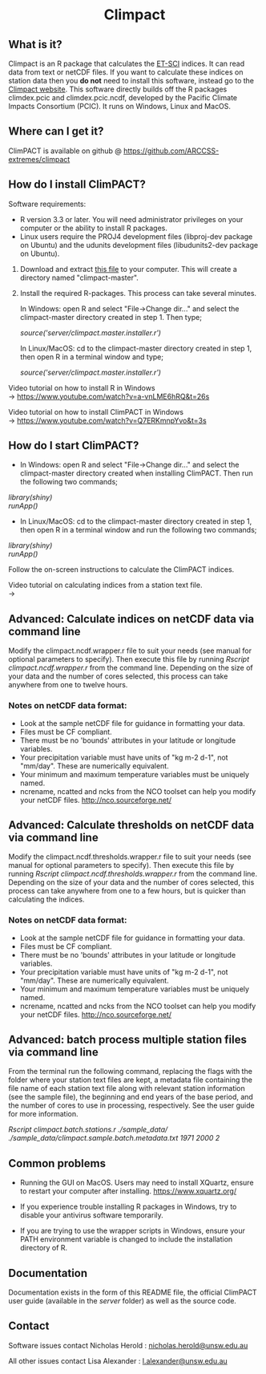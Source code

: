 
# <p align="center">Climpact</p>

##  What is it?
  
Climpact is an R package that calculates the [ET-SCI](http://www.wmo.int/pages/prog/wcp/ccl/opace/opace4/ET-SCI-4-1.php) indices. It can read 
data from text or netCDF files. If you want to calculate these indices on station data then you **do not** need to install this software, instead go to the [Climpact website](https://climpact-sci.org/get-started/). This software directly builds off the R packages climdex.pcic and climdex.pcic.ncdf, developed by the Pacific Climate Impacts Consortium (PCIC). It runs on Windows, Linux and MacOS.
  
  
##  Where can I get it?
  
ClimPACT is available on github @ https://github.com/ARCCSS-extremes/climpact


## How do I install ClimPACT?

Software requirements:  
* R version 3.3 or later. You will need administrator privileges 
  on your computer or the ability to install R packages.
* Linux users require the PROJ4 development files (libproj-dev package on 
  Ubuntu) and the udunits development files (libudunits2-dev package 
  on Ubuntu).


1. Download and extract [this file](https://github.com/ARCCSS-extremes/climpact/archive/master.zip) to your computer.
   This will create a directory named "climpact-master".

2. Install the required R-packages. This process can take several minutes.

   In Windows: open R and select "File->Change dir..." and select the
   climpact-master directory created in step 1. Then type;  

   *source('server/climpact.master.installer.r')*

   In Linux/MacOS: cd to the climpact-master directory created in
   step 1, then open R in a terminal window and type;  

   *source('server/climpact.master.installer.r')*


Video tutorial on how to install R in Windows  
-> https://www.youtube.com/watch?v=a-vnLME6hRQ&t=26s

Video tutorial on how to install ClimPACT in Windows  
-> https://www.youtube.com/watch?v=Q7ERKmnpYvo&t=3s


##  How do I start ClimPACT?

* In Windows: open R and select "File->Change dir..." and select the 
climpact-master directory created when installing ClimPACT. Then run the 
following two commands;  

*library(shiny)*  
*runApp()* 

* In Linux/MacOS: cd to the climpact-master directory created in
step 1, then open R in a terminal window and run the following two
commands;  

*library(shiny)*  
*runApp()* 

Follow the on-screen instructions to calculate the ClimPACT indices.

Video tutorial on calculating indices from a station text file.  
-> 


##  Advanced: Calculate indices on netCDF data via command line

Modify the climpact.ncdf.wrapper.r file to suit your needs (see manual
for optional parameters to specify). Then execute this file by running 
*Rscript climpact.ncdf.wrapper.r* from the command line. Depending
on the size of your data and the number of cores selected, this process
can take anywhere from one to twelve hours.

### Notes on netCDF data format:
* Look at the sample netCDF file for guidance in formatting your
  data.
* Files must be CF compliant.
* There must be no 'bounds' attributes in your latitude or 
  longitude variables.
* Your precipitation variable must have units of "kg m-2 d-1",
  not "mm/day". These are numerically equivalent.
* Your minimum and maximum temperature variables must be 
  uniquely named.
* ncrename, ncatted and ncks from the NCO toolset can help 
  you modify your netCDF files.
  http://nco.sourceforge.net/

				
##  Advanced: Calculate thresholds on netCDF data via command line

Modify the climpact.ncdf.thresholds.wrapper.r file to suit your needs (see manual
for optional parameters to specify). Then execute this file by running 
*Rscript climpact.ncdf.thresholds.wrapper.r* from the command line. Depending
on the size of your data and the number of cores selected, this process
can take anywhere from one to a few hours, but is quicker than calculating 
the indices.

### Notes on netCDF data format:
* Look at the sample netCDF file for guidance in formatting your
  data.
* Files must be CF compliant.
* There must be no 'bounds' attributes in your latitude or 
  longitude variables.
* Your precipitation variable must have units of "kg m-2 d-1",
  not "mm/day". These are numerically equivalent.
* Your minimum and maximum temperature variables must be 
  uniquely named.
* ncrename, ncatted and ncks from the NCO toolset can help 
  you modify your netCDF files.
  http://nco.sourceforge.net/

				
##  Advanced: batch process multiple station files via command line

From the terminal run the following command, replacing the flags
with the folder where your station text files are kept, a metadata file
containing the file name of each station text file along with relevant 
station information (see the sample file), the beginning and end years of 
the base period, and the number of cores to use in processing, respectively. 
See the user guide for more information.  

*Rscript climpact.batch.stations.r ./sample_data/ ./sample_data/climpact.sample.batch.metadata.txt 1971 2000 2*


##  Common problems

* Running the GUI on MacOS. Users may need to install XQuartz, ensure
  to restart your computer after installing. https://www.xquartz.org/

* If you experience trouble installing R packages in Windows, try to disable
  your antivirus software temporarily.

* If you are trying to use the wrapper scripts in Windows, ensure your PATH
  environment variable is changed to include the installation directory of R.


##  Documentation
  
Documentation exists in the form of this README file, the official ClimPACT
user guide (available in the *server* folder) as well as the source code.


##  Contact
  
Software issues contact Nicholas Herold : nicholas.herold@unsw.edu.au
 
All other issues contact Lisa Alexander : l.alexander@unsw.edu.au
